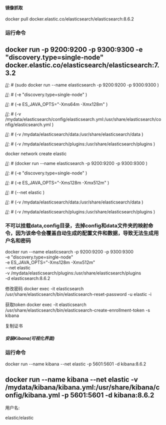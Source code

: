 
#### 镜像抓取
docker pull docker.elastic.co/elasticsearch/elasticsearch:8.6.2


### 运行命令

## docker run -p 9200:9200 -p 9300:9300 -e "discovery.type=single-node" docker.elastic.co/elasticsearch/elasticsearch:7.3.2



[//]: # (sudo docker run --name elasticsearch -p 9200:9200 -p 9300:9300 \)

[//]: # (-e "discovery.type=single-node" \)

[//]: # (-e ES_JAVA_OPTS="-Xms64m -Xmx128m" \)

[//]: # (-v /mydata/elasticsearch/config/elasticsearch.yml:/usr/share/elasticsearch/config/elasticsearch.yml \)

[//]: # (-v /mydata/elasticsearch/data:/usr/share/elasticsearch/data \)

[//]: # (-v /mydata/elasticsearch/plugins:/usr/share/elasticsearch/plugins \)

[//]: # (-d elasticsearch)


docker network create elastic


[//]: # (docker run --name elasticsearch -p 9200:9200 -p 9300:9300 \)

[//]: # (-e "discovery.type=single-node" \)

[//]: # (-e ES_JAVA_OPTS="-Xms128m -Xmx512m" \)

[//]: # (--net elastic \)

[//]: # (-v /mydata/elasticsearch/data:/usr/share/elasticsearch/data \)

[//]: # (-v /mydata/elasticsearch/plugins:/usr/share/elasticsearch/plugins \)

[//]: # (-d elasticsearch:8.6.2)


###  不可以挂载data,config目录，去掉config和data文件夹的映射命令，因为该命令会覆盖自动生成的配置文件和数据，导致无法生成用户名和密码

docker run --name elasticsearch -p 9200:9200 -p 9300:9300 \
-e "discovery.type=single-node" \
-e ES_JAVA_OPTS="-Xms128m -Xmx512m" \
--net elastic \
-v /mydata/elasticsearch/plugins:/usr/share/elasticsearch/plugins \
-d elasticsearch:8.6.2


修改密码
docker exec -it elasticsearch /usr/share/elasticsearch/bin/elasticsearch-reset-password -u elastic -i


获取token
docker exec -it elasticsearch /usr/share/elasticsearch/bin/elasticsearch-create-enrollment-token -s kibana


复制证书



##### 安装Kibana(可视化界面)

### 运行命令
docker run --name kibana --net elastic  -p 5601:5601 -d kibana:8.6.2



## docker run --name kibana --net elastic -v /mydata/kibana/kibana.yml:/usr/share/kibana/config/kibana.yml -p 5601:5601 -d kibana:8.6.2



用户名:

elastic/elastic
